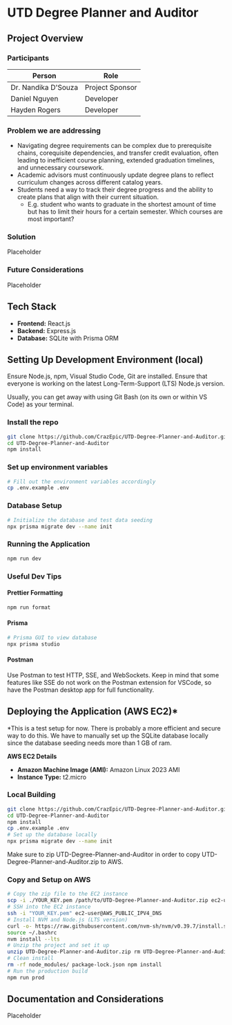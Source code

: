 # UTD Degree Planner and Auditor

## Project Overview

### Participants

| Person  | Role |
| ------------- | ------------- |
| Dr. Nandika D'Souza  | Project Sponsor  |
| Daniel Nguyen  | Developer  |
| Hayden Rogers  | Developer  |

### Problem we are addressing 

- Navigating degree requirements can be complex due to prerequisite chains, corequisite dependencies, and transfer credit evaluation, often leading to inefficient course planning, extended graduation timelines, and unnecessary coursework. 
- Academic advisors must continuously update degree plans to reflect curriculum changes across different catalog years. 
- Students need a way to track their degree progress and the ability to create plans that align with their current situation. 
  - E.g. student who wants to graduate in the shortest amount of time but has to limit their hours for a certain semester. Which courses are most important? 

### Solution

Placeholder

### Future Considerations

Placeholder

## Tech Stack

- **Frontend:** React.js
- **Backend:** Express.js
- **Database:** SQLite with Prisma ORM

## Setting Up Development Environment (local)

Ensure Node.js, npm, Visual Studio Code, Git are installed. Ensure that everyone is working on the latest Long-Term-Support (LTS) Node.js version.

Usually, you can get away with using Git Bash (on its own or within VS Code) as your terminal.

### Install the repo

```bash
git clone https://github.com/CrazEpic/UTD-Degree-Planner-and-Auditor.git
cd UTD-Degree-Planner-and-Auditor
npm install
```

### Set up environment variables

```bash
# Fill out the environment variables accordingly
cp .env.example .env
```

### Database Setup

```bash
# Initialize the database and test data seeding
npx prisma migrate dev --name init
```

### Running the Application

```bash
npm run dev
```

### Useful Dev Tips

#### Prettier Formatting

```bash
npm run format
```

#### Prisma

```bash
# Prisma GUI to view database
npx prisma studio
```

#### Postman

Use Postman to test HTTP, SSE, and WebSockets. Keep in mind that some features like SSE do not work on the Postman extension for VSCode, so have the Postman desktop app for full functionality.

## Deploying the Application (AWS EC2)*
*This is a test setup for now. There is probably a more efficient and secure way to do this. We have to manually set up the SQLite database locally since the database seeding needs more than 1 GB of ram.

**AWS EC2 Details**
- **Amazon Machine Image (AMI):** Amazon Linux 2023 AMI
- **Instance Type:** t2.micro

### Local Building
```bash
git clone https://github.com/CrazEpic/UTD-Degree-Planner-and-Auditor.git
cd UTD-Degree-Planner-and-Auditor
npm install
cp .env.example .env
# Set up the database locally
npx prisma migrate dev --name init
```

Make sure to zip UTD-Degree-Planner-and-Auditor in order to copy UTD-Degree-Planner-and-Auditor.zip to AWS.

### Copy and Setup on AWS
```bash
# Copy the zip file to the EC2 instance
scp -i ./YOUR_KEY.pem /path/to/UTD-Degree-Planner-and-Auditor.zip ec2-user@AWS_PUBLIC_IPV4_DNS:/home/ec2-user/
# SSH into the EC2 instance
ssh -i "YOUR_KEY.pem" ec2-user@AWS_PUBLIC_IPV4_DNS
# Install NVM and Node.js (LTS version)
curl -o- https://raw.githubusercontent.com/nvm-sh/nvm/v0.39.7/install.sh | bash
source ~/.bashrc
nvm install --lts
# Unzip the project and set it up
unzip UTD-Degree-Planner-and-Auditor.zip rm UTD-Degree-Planner-and-Auditor.zip cd UTD-Degree-Planner-and-Auditor
# Clean install
rm -rf node_modules/ package-lock.json npm install
# Run the production build
npm run prod
```

## Documentation and Considerations

Placeholder
